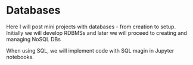 # Databases
Here I will post mini projects with databases - from creation to setup.
Initially we will develop RDBMSs and later we will proceed to creating and managing NoSQL DBs

When using SQL, we will implement code with SQL magin in Jupyter notebooks.
